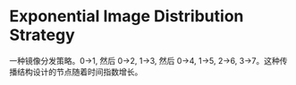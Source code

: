 # Exponential Image Distribution Strategy

一种镜像分发策略。0->1, 然后 0->2, 1->3, 然后 0->4, 1->5, 2->6, 3->7。这种传播结构设计的节点随着时间指数增长。